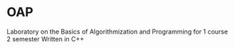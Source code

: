 # OAP
Laboratory on the Basics of Algorithmization and Programming for 1 course 2 semester
Written in C++
